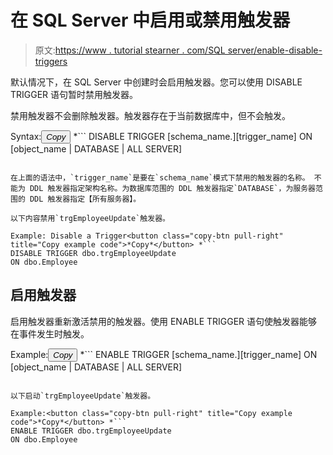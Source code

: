 # 在 SQL Server 中启用或禁用触发器

> 原文:[https://www . tutorial stearner . com/SQL server/enable-disable-triggers](https://www.tutorialsteacher.com/sqlserver/enable-disable-triggers)

默认情况下，在 SQL Server 中创建时会启用触发器。您可以使用 DISABLE TRIGGER 语句暂时禁用触发器。

禁用触发器不会删除触发器。触发器存在于当前数据库中，但不会触发。

Syntax:<button class="copy-btn pull-right" title="Copy example code">*Copy*</button> *```
DISABLE TRIGGER [schema_name.][trigger_name] 
ON [object_name | DATABASE | ALL SERVER] 
```

在上面的语法中，`trigger_name`是要在`schema_name`模式下禁用的触发器的名称。 不能为 DDL 触发器指定架构名称。为数据库范围的 DDL 触发器指定`DATABASE`，为服务器范围的 DDL 触发器指定【所有服务器】。

以下内容禁用`trgEmployeeUpdate`触发器。

Example: Disable a Trigger<button class="copy-btn pull-right" title="Copy example code">*Copy*</button> *```
DISABLE TRIGGER dbo.trgEmployeeUpdate
ON dbo.Employee 
```

## 启用触发器

启用触发器重新激活禁用的触发器。使用 ENABLE TRIGGER 语句使触发器能够在事件发生时触发。

Example:<button class="copy-btn pull-right" title="Copy example code">*Copy*</button> *```
ENABLE TRIGGER [schema_name.][trigger_name] 
ON [object_name | DATABASE | ALL SERVER] 
```

以下启动`trgEmployeeUpdate`触发器。

Example:<button class="copy-btn pull-right" title="Copy example code">*Copy*</button> *```
ENABLE TRIGGER dbo.trgEmployeeUpdate
ON dbo.Employee 
```

